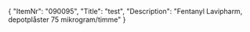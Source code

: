 {
  "ItemNr": "090095",
  "Title": "test",
  "Description": "Fentanyl Lavipharm, depotplåster 75 mikrogram/timme"
}